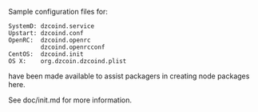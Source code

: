 Sample configuration files for:
```
SystemD: dzcoind.service
Upstart: dzcoind.conf
OpenRC:  dzcoind.openrc
         dzcoind.openrcconf
CentOS:  dzcoind.init
OS X:    org.dzcoin.dzcoind.plist
```
have been made available to assist packagers in creating node packages here.

See doc/init.md for more information.
